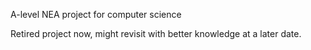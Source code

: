 A-level NEA project for computer science

Retired project now, might revisit with better knowledge at a later date.
